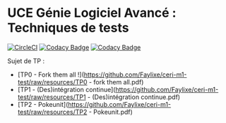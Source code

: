 # UCE Génie Logiciel Avancé : Techniques de tests


[![CircleCI](https://circleci.com/gh/QuentinCastillo/ceri-m1-test/tree/master.svg?style=svg)](https://circleci.com/gh/QuentinCastillo/ceri-m1-test/tree/master)
[![Codacy Badge](https://api.codacy.com/project/badge/Grade/3d46558f9b7a40589b68727aa4ec361e)](https://www.codacy.com/app/QuentinCastillo/ceri-m1-test?utm_source=github.com&amp;utm_medium=referral&amp;utm_content=QuentinCastillo/ceri-m1-test&amp;utm_campaign=Badge_Grade)
[![Codacy Badge](https://api.codacy.com/project/badge/Coverage/3d46558f9b7a40589b68727aa4ec361e)](https://www.codacy.com/app/QuentinCastillo/ceri-m1-test?utm_source=github.com&utm_medium=referral&utm_content=QuentinCastillo/ceri-m1-test&utm_campaign=Badge_Coverage)





Sujet de TP : 

- [TP0 - Fork them all !](https://github.com/Faylixe/ceri-m1-test/raw/resources/TP0 - fork them all.pdf)
- [TP1 - (Des)intégration continue](https://github.com/Faylixe/ceri-m1-test/raw/resources/TP1 - (Des)intégration continue.pdf)
- [TP2 - Pokeunit](https://github.com/Faylixe/ceri-m1-test/raw/resources/TP2 - Pokeunit.pdf)
